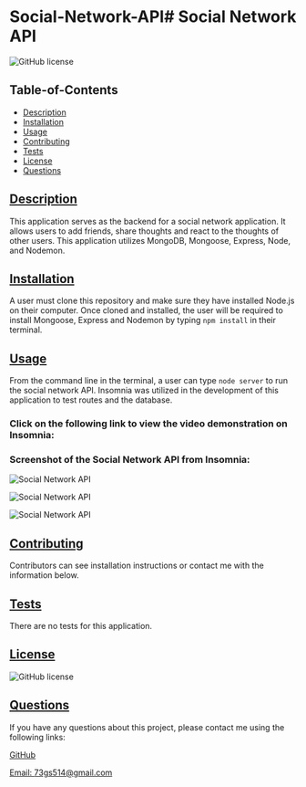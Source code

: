 # Social-Network-API# Social Network API

![GitHub license](https://img.shields.io/badge/license-MIT-blue.svg)

## Table-of-Contents

- [Description](#description)
- [Installation](#installation)
- [Usage](#usage)
- [Contributing](#contributing)
- [Tests](#tests)
- [License](#license)
- [Questions](#questions)

## [Description](#table-of-contents)

This application serves as the backend for a social network application. It allows users to add friends, share thoughts and react to the thoughts of other users. This application utilizes MongoDB, Mongoose, Express, Node, and Nodemon. 

## [Installation](#table-of-contents)

A user must clone this repository and make sure they have installed Node.js on their computer. Once cloned and installed, the user will be required to install Mongoose, Express and Nodemon by typing `npm install` in their terminal. 

## [Usage](#table-of-contents)

From the command line in the terminal, a user can type `node server` to run the social network API. Insomnia was utilized in the development of this application to test routes and the database. 

### **Click on the following link to view the video demonstration on Insomnia:**


### **Screenshot of the Social Network API from Insomnia:**

![Social Network API](./assets/images/social-network-pic.png)

![Social Network API](./assets/images/social-network-pic-2.png)

![Social Network API](./assets/images/social-network-pic-3.png)

## [Contributing](#table-of-contents)

Contributors can see installation instructions or contact me with the information below.

## [Tests](#table-of-contents)

There are no tests for this application.

## [License](#table-of-contents)

![GitHub license](https://img.shields.io/badge/license-MIT-blue.svg)

## [Questions](#table-of-contents)

If you have any questions about this project, please contact me using the following links:

[GitHub](https://github.com/73gs514)

[Email: 73gs514@gmail.com](mailto:73gs514@gmail.com)